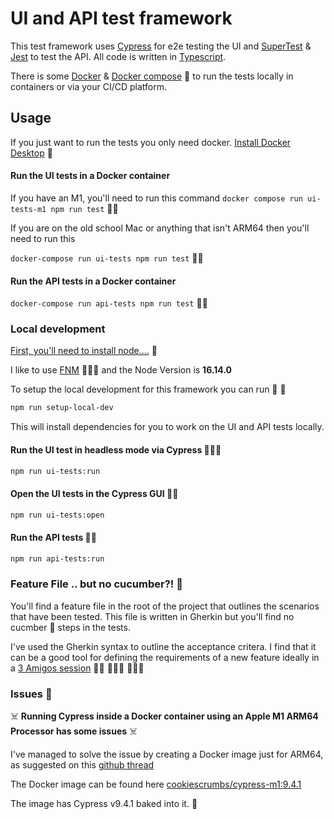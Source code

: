 # UI and API test framework

This test framework uses [Cypress](https://www.cypress.io/) for e2e testing the UI and [SuperTest](https://github.com/visionmedia/supertest) & [Jest](https://jestjs.io) to test the API.
All code is written in [Typescript](https://www.typescriptlang.org).

There is some [Docker](https://www.docker.com/) & [Docker compose](https://docs.docker.com/compose/) 🐳  to run the tests locally in containers or via your CI/CD platform.

## Usage

If you just want to run the tests you only need docker. [Install Docker Desktop](https://docs.docker.com/engine/install/) 🐳

#### Run the UI tests in a Docker container 

If you have an M1, you'll need to run this command  `docker compose run ui-tests-m1 npm run test` 🏃🏿

If you are on the old school Mac or anything that isn't ARM64 then you'll need to run this

`docker-compose run ui-tests npm run test` 🏃‍♀️


#### Run the API tests in a Docker container 

`docker-compose run api-tests npm run test` 🏃‍♀️


### Local development

[First, you'll need to install node....](https://nodejs.dev/learn/how-to-install-nodejs) 🤖

I like to use [FNM](https://github.com/Schniz/fnm) 👨🏻‍💻  and the Node Version is **16.14.0**
 
To setup the local development for this framework you can run 🐢 💨
 
```bash
npm run setup-local-dev
```

This will install dependencies for you to work on the UI and API tests locally.
 
#### Run the UI test in headless mode via Cypress 🏃🏻‍♂️
 
```bash
npm run ui-tests:run
```
 
#### Open the UI tests in the Cypress GUI 🏃‍♀️
 
```bash
npm run ui-tests:open
```

#### Run the API tests 🏃🏿
 
```bash
npm run api-tests:run
```


### Feature File .. but no cucumber?! 🥒

You'll find a feature file in the root of the project that outlines the scenarios that have been tested. 
This file is written in Gherkin but you'll find no cucmber 🥒  steps in the tests.

I've used the Gherkin syntax to outline the acceptance critera. I find that it can be a good tool for defining the requirements of a new feature ideally in a 
[3 Amigos session](https://www.agilealliance.org/glossary/three-amigos/#q=~(infinite~false~filters~(postType~(~'page~'post~'aa_book~'aa_event_session~'aa_experience_report~'aa_glossary~'aa_research_paper~'aa_video)~tags~(~'three*20amigos))~searchTerm~'~sort~false~sortDirection~'asc~page~1)) 🧟‍♀️  🧙🏻‍♀️ 🦹🏻‍♀️ 


### Issues 👻

☠️ **Running Cypress inside a Docker container using an Apple M1 ARM64 Processor has some issues** ☠️

I've managed to solve the issue by creating a Docker image just for ARM64, as suggested on this [github thread](https://github.com/cypress-io/cypress-docker-images/issues/431)

The Docker image can be found here [cookiescrumbs/cypress-m1:9.4.1](https://hub.docker.com/repository/docker/cookiescrumbs/cypress-m1)

The image has Cypress v9.4.1 baked into it. 🎂
